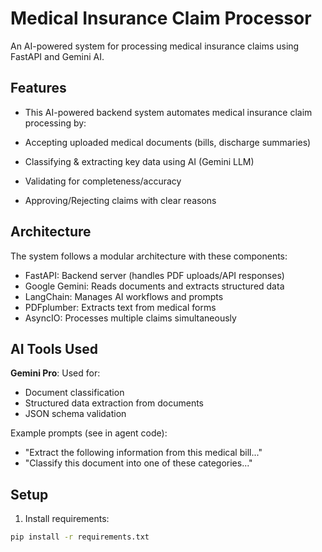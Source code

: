 # Medical Insurance Claim Processor

An AI-powered system for processing medical insurance claims using FastAPI and Gemini AI.

## Features

- This AI-powered backend system automates medical insurance claim processing by:

- Accepting uploaded medical documents (bills, discharge summaries)

- Classifying & extracting key data using AI (Gemini LLM)

- Validating for completeness/accuracy

- Approving/Rejecting claims with clear reasons

## Architecture

The system follows a modular architecture with these components:

- FastAPI:	Backend server (handles PDF uploads/API responses)
- Google Gemini:	Reads documents and extracts structured data
- LangChain:	Manages AI workflows and prompts
- PDFplumber:	Extracts text from medical forms
- AsyncIO:	Processes multiple claims simultaneously

## AI Tools Used

**Gemini Pro**: Used for:
   - Document classification
   - Structured data extraction from documents
   - JSON schema validation

   Example prompts (see in agent code):
   - "Extract the following information from this medical bill..."
   - "Classify this document into one of these categories..."

## Setup

1. Install requirements:
```bash
pip install -r requirements.txt